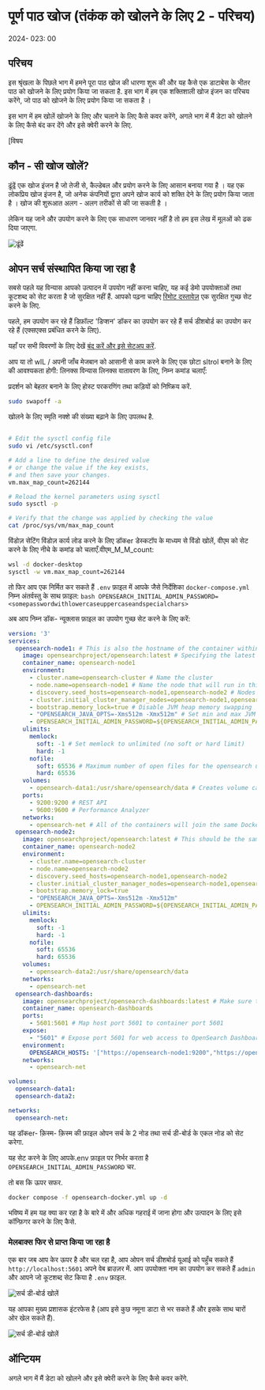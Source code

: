 # पूर्ण पाठ खोज (तंकंक को खोलने के लिए 2 - परिचय)

<!--category-- OpenSearch -->
<datetime class="hidden">2024- 023: 00</datetime>

## परिचय

इस श्रृंखला के पिछले भाग में हमने पूरा पाठ खोज की धारणा शुरू की और यह कैसे एक डाटाबेस के भीतर पाठ को खोजने के लिए प्रयोग किया जा सकता है. इस भाग में हम एक शक्‍तिशाली खोज इंजन का परिचय करेंगे, जो पाठ को खोजने के लिए प्रयोग किया जा सकता है ।

इस भाग में हम खोलें खोजने के लिए और चलाने के लिए कैसे कवर करेंगे, अगले भाग में मैं डेटा को खोलने के लिए कैसे बंद कर देंगे और इसे क्वेरी करने के लिए.

[विषय

## कौन - सी खोज खोलें?

[ढूंढें](https://opensearch.org/) एक खोज इंजन है जो तेजी से, कैल्डेबल और प्रयोग करने के लिए आसान बनाया गया है । यह एक लोकप्रिय खोज इंजन है, जो अनेक कंपनियों द्वारा अपने खोज कार्य को शक्‍ति देने के लिए प्रयोग किया जाता है । खोज की शुरूआत अलग - अलग तरीकों से की जा सकती है ।

लेकिन यह जाने और उपयोग करने के लिए एक साधारण जानवर नहीं है तो हम इस लेख में मूलओं को ढक दिया जाएगा.

![ढूंढें](opensearch.webp?width=900&quality=25)

## ओपन सर्च संस्थापित किया जा रहा है

सबसे पहले यह विन्यास आपको उत्पादन में उपयोग नहीं करना चाहिए, यह कई डेमो उपयोक्ताओं तथा कूटशब्द को सेट करता है जो सुरक्षित नहीं हैं. आपको पढ़ना चाहिए [रिमोट दस्तावेज़](https://opensearch.org/docs/) एक सुरक्षित गुच्छ सेट करने के लिए.

पहले, हम उपयोग कर रहे हैं डिफ़ॉल्ट 'डिप्शन' डॉकर का उपयोग कर रहे हैं सर्च डीशबोर्ड का उपयोग कर रहे हैं (एक्सएक्स प्रबंधित करने के लिए).

यहाँ पर सभी विवरणों के लिए देखें [बंद करें और इसे सेटअप करें](https://opensearch.org/docs/latest/install-and-configure/install-opensearch/docker/).

आप या तो wlL / अपनी जाँच मेजबान को आसानी से काम करने के लिए एक छोटा sltrol बनाने के लिए की आवश्यकता होगी:
लिनक्स विन्यास
लिनक्स वातावरण के लिए, निम्न कमांड चलाएँ:

प्रदर्शन को बेहतर बनाने के लिए होस्ट परकरणिंग तथा कड़ियों को निष्क्रिय करें.

```bash
sudo swapoff -a
```

खोलने के लिए स्मृति नक्शे की संख्या बढ़ाने के लिए उपलब्ध है.

```bash

# Edit the sysctl config file
sudo vi /etc/sysctl.conf

# Add a line to define the desired value
# or change the value if the key exists,
# and then save your changes.
vm.max_map_count=262144

# Reload the kernel parameters using sysctl
sudo sysctl -p

# Verify that the change was applied by checking the value
cat /proc/sys/vm/max_map_count

```

विंडोज़ सेटिंग
विंडोज़ कार्य लोड करने के लिए डॉकer डेस्कटॉप के माध्यम से विंडो खोलें, वीएम को सेट करने के लिए नीचे के कमांड को चलाएँ.वीएम_M_M_count:

```bash
wsl -d docker-desktop
sysctl -w vm.max_map_count=262144
```

तो फिर आप एक निर्मित कर सकते हैं `.env` फ़ाइल में आपके जैसे निर्देशिका `docker-compose.yml` निम्न अंतर्वस्तु के साथ फ़ाइल:
`bash OPENSEARCH_INITIAL_ADMIN_PASSWORD=<somepasswordwithlowercaseuppercaseandspecialchars> `

अब आप निम्न डॉक- न्यूक्लास फ़ाइल का उपयोग गुच्छ सेट करने के लिए करें:

```yaml
version: '3'
services:
  opensearch-node1: # This is also the hostname of the container within the Docker network (i.e. https://opensearch-node1/)
    image: opensearchproject/opensearch:latest # Specifying the latest available image - modify if you want a specific version
    container_name: opensearch-node1
    environment:
      - cluster.name=opensearch-cluster # Name the cluster
      - node.name=opensearch-node1 # Name the node that will run in this container
      - discovery.seed_hosts=opensearch-node1,opensearch-node2 # Nodes to look for when discovering the cluster
      - cluster.initial_cluster_manager_nodes=opensearch-node1,opensearch-node2 # Nodes eligible to serve as cluster manager
      - bootstrap.memory_lock=true # Disable JVM heap memory swapping
      - "OPENSEARCH_JAVA_OPTS=-Xms512m -Xmx512m" # Set min and max JVM heap sizes to at least 50% of system RAM
      - OPENSEARCH_INITIAL_ADMIN_PASSWORD=${OPENSEARCH_INITIAL_ADMIN_PASSWORD}    # Sets the demo admin user password when using demo configuration, required for OpenSearch 2.12 and later
    ulimits:
      memlock:
        soft: -1 # Set memlock to unlimited (no soft or hard limit)
        hard: -1
      nofile:
        soft: 65536 # Maximum number of open files for the opensearch user - set to at least 65536
        hard: 65536
    volumes:
      - opensearch-data1:/usr/share/opensearch/data # Creates volume called opensearch-data1 and mounts it to the container
    ports:
      - 9200:9200 # REST API
      - 9600:9600 # Performance Analyzer
    networks:
      - opensearch-net # All of the containers will join the same Docker bridge network
  opensearch-node2:
    image: opensearchproject/opensearch:latest # This should be the same image used for opensearch-node1 to avoid issues
    container_name: opensearch-node2
    environment:
      - cluster.name=opensearch-cluster
      - node.name=opensearch-node2
      - discovery.seed_hosts=opensearch-node1,opensearch-node2
      - cluster.initial_cluster_manager_nodes=opensearch-node1,opensearch-node2
      - bootstrap.memory_lock=true
      - "OPENSEARCH_JAVA_OPTS=-Xms512m -Xmx512m"
      - OPENSEARCH_INITIAL_ADMIN_PASSWORD=${OPENSEARCH_INITIAL_ADMIN_PASSWORD}
    ulimits:
      memlock:
        soft: -1
        hard: -1
      nofile:
        soft: 65536
        hard: 65536
    volumes:
      - opensearch-data2:/usr/share/opensearch/data
    networks:
      - opensearch-net
  opensearch-dashboards:
    image: opensearchproject/opensearch-dashboards:latest # Make sure the version of opensearch-dashboards matches the version of opensearch installed on other nodes
    container_name: opensearch-dashboards
    ports:
      - 5601:5601 # Map host port 5601 to container port 5601
    expose:
      - "5601" # Expose port 5601 for web access to OpenSearch Dashboards
    environment:
      OPENSEARCH_HOSTS: '["https://opensearch-node1:9200","https://opensearch-node2:9200"]' # Define the OpenSearch nodes that OpenSearch Dashboards will query
    networks:
      - opensearch-net

volumes:
  opensearch-data1:
  opensearch-data2:

networks:
  opensearch-net:
```

यह डॉकer- क़िस्म- क़िस्म की फ़ाइल ओपन सर्च के 2 नोड तथा सर्च डी-बोर्ड के एकल नोड को सेट करेगा.

यह सेट करने के लिए आपके.env फ़ाइल पर निर्भर करता है `OPENSEARCH_INITIAL_ADMIN_PASSWORD` चर.

तो बस कि ऊपर सफर.

```bash
docker compose -f opensearch-docker.yml up -d
```

भविष्य में हम यह क्या कर रहा है के बारे में और अधिक गहराई में जाना होगा और उत्पादन के लिए इसे कॉन्फ़िगर करने के लिए कैसे.

### मेलबाक्स फिर से प्राप्त किया जा रहा है

एक बार जब आप केर ऊपर है और चल रहा है, आप ओपन सर्च डीशबोर्ड यूआई को पहुँच सकते हैं `http://localhost:5601` अपने वेब ब्राउज़र में. आप उपयोक्ता नाम का उपयोग कर सकते हैं `admin` और आपने जो कूटशब्द सेट किया है `.env` फ़ाइल.

![सर्च डी-बोर्ड खोलें](opensearchdashboards.png?width=600&format=webp&quality=25)

यह आपका मुख्य प्रशासक इंटरफेस है (आप इसे कुछ नमूना डाटा से भर सकते हैं और इसके साथ चारों ओर खेल सकते हैं).

![सर्च डी-बोर्ड खोलें](dashboard.png?width=600&format=webp&quality=25)

## ऑन्टियम

अगले भाग में मैं डेटा को खोलने और इसे क्वेरी करने के लिए कैसे कवर करेंगे.